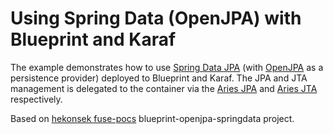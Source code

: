 Using Spring Data (OpenJPA) with Blueprint and Karaf
=========

The example demonstrates how to use [Spring Data JPA](http://projects.spring.io/spring-data-jpa/)
(with [OpenJPA](http://openjpa.apache.org/) as a persistence provider) deployed to Blueprint and Karaf.
The JPA and JTA management is delegated to the container via the
[Aries JPA](http://aries.apache.org/modules/jpaproject.html) and
[Aries JTA](http://aries.apache.org/modules/transactionsproject.html) respectively.

Based on [hekonsek fuse-pocs](https://github.com/hekonsek/fuse-pocs) blueprint-openjpa-springdata project.
